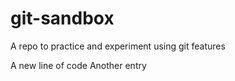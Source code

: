 # git-sandbox
A repo to practice and experiment using git features

A new line of code
Another entry
